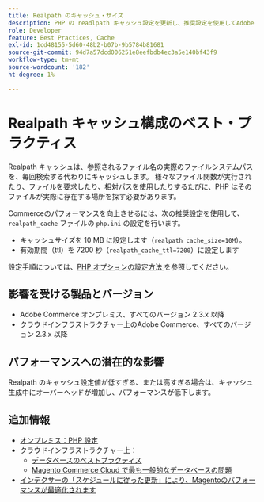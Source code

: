 ```yaml
---
title: Realpath のキャッシュ・サイズ
description: PHP の readlpath キャッシュ設定を更新し、推奨設定を使用してAdobe Commerceのパフォーマンスを最適化する方法を説明します。
role: Developer
feature: Best Practices, Cache
exl-id: 1cd48155-5d60-48b2-b07b-9b5784b81681
source-git-commit: 94d7a57dcd006251e8eefbdb4ec3a5e140bf43f9
workflow-type: tm+mt
source-wordcount: '182'
ht-degree: 1%

---
```


# Realpath キャッシュ構成のベスト・プラクティス

Realpath キャッシュは、参照されるファイル名の実際のファイルシステムパスを、毎回検索する代わりにキャッシュします。 様々なファイル関数が実行されたり、ファイルを要求したり、相対パスを使用したりするたびに、PHP はそのファイルが実際に存在する場所を探す必要があります。

Commerceのパフォーマンスを向上させるには、次の推奨設定を使用して、`realpath_cache` ファイルの `php.ini` の設定を行います。

- キャッシュサイズを 10 MB に設定します（`realpath cache_size=10M`）。
- 有効期間（ttl）を 7200 秒（`realpath_cache_ttl=7200`）に設定します

設定手順については、[PHP オプションの設定方法 ](../../../installation/prerequisites/php-settings.md#how-to-set-php-options) を参照してください。

## 影響を受ける製品とバージョン

- Adobe Commerce オンプレミス、すべてのバージョン 2.3.x 以降
- クラウドインフラストラクチャー上のAdobe Commerce、すべてのバージョン 2.3.x 以降

## パフォーマンスへの潜在的な影響

Realpath のキャッシュ設定値が低すぎる、または高すぎる場合は、キャッシュ生成中にオーバーヘッドが増加し、パフォーマンスが低下します。

## 追加情報

- [オンプレミス：PHP 設定](../../../performance/software.md#php-settings)
- クラウドインフラストラクチャー上：
   - [データベースのベストプラクティス](database-on-cloud.md)
   - [Magento Commerce Cloud で最も一般的なデータベースの問題](../maintenance/resolve-database-performance-issues.md)
- [インデクサーの「スケジュールに従った更新」により、Magentoのパフォーマンスが最適化されます](../maintenance/indexer-configuration.md)
